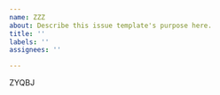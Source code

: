 ```yaml
---
name: ZZZ
about: Describe this issue template's purpose here.
title: ''
labels: ''
assignees: ''

---
```


ZYQBJ
